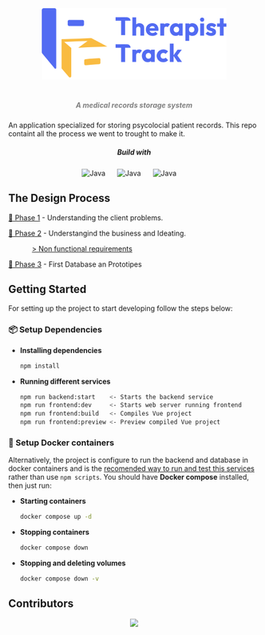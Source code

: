 <div align = "center">
  <img src="./TherapistTrackLogo.png" width="370px"><h1 align="center"> 
    <h5 align="center"> <i style="color:grey;"> 
   A medical records storage system</i> </h5>
</div>

An application specialized for storing psycolocial patient records. This repo containt all the process we went to trought to make it.

<div align = "center">
<h5 align = "center">Build with</h5>
<img align="center" alt="Java" width="40px" style="padding-right:20px;" src="https://cdn.jsdelivr.net/gh/devicons/devicon@latest/icons/vuejs/vuejs-original-wordmark.svg" />
<img align="center" alt="Java" width="40px" style="padding-right:20px;" src="https://cdn.jsdelivr.net/gh/devicons/devicon@latest/icons/nodejs/nodejs-original-wordmark.svg" />
<img align="center" alt="Java" width="40px" style="padding-right:20px;" src="https://cdn.jsdelivr.net/gh/devicons/devicon@latest/icons/mongodb/mongodb-original.svg" />
</div>

## The Design Process

[🔴 Phase 1](https://github.com/DanielRasho/TherapistTrack/tree/main/PreDesignFiles/phase1) - Understanding the client problems.

[🔴 Phase 2](https://github.com/DanielRasho/TherapistTrack/tree/main/PreDesignFiles/phase2) - Understangind the business and Ideating.

            [> Non functional requirements](https://github.com/DanielRasho/TherapistTrack/tree/main/PreDesignFiles/phase2/non_functional_requisites_logs)

[🔴 Phase 3](https://github.com/DanielRasho/TherapistTrack/tree/main/PreDesignFiles/phase3) - First Database an Prototipes

## Getting Started

For setting up the project to start developing follow the steps below:

### 📦 Setup Dependencies

- **Installing dependencies**
  
  ```bash
  npm install
  ```

- **Running different services**
  
  ```bash
  npm run backend:start    <- Starts the backend service
  npm run frontend:dev     <- Starts web server running frontend
  npm run frontend:build   <- Compiles Vue project
  npm run frontend:preview <- Preview compiled Vue project
  ```

### 🐋 Setup Docker containers

Alternatively, the project is configure to run the backend and database in docker containers and is the <u>recomended way to run and test this services</u> rather than use `npm scripts`. You should have **Docker compose** installed, then just run:



- **Starting containers**
  
  ```bash
  docker compose up -d
  ```

- **Stopping containers**
  
  ```bash
  docker compose down
  ```

- **Stopping and deleting volumes**
  
  ```bash
  docker compose down -v 
  ```

## Contributors

<div align="center"> 
<a href="https://github.com/TherapistTrack/therapistTrackApp/graphs/contributors">
  <img src="https://contrib.rocks/image?repo=TherapistTrack/therapistTrackApp" />
</a>
</div>
